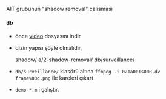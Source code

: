 AIT grubunun "shadow removal" calismasi

#### db

- önce [video](http://gps-tsc.upc.es/imatge/_jl/Tracking/challenge.avi) dosyasını indir

- dizin yapısı şöyle olmalıdır,

	shadow/
		a/2-shadow-removal/
		db/surveillance/

- `db/surveillance/` klasörü altına `ffmpeg -i 021a001s00R.dv frame%03d.png` ile kareleri çıkart

- `demo-*.m` i çalıştır.
